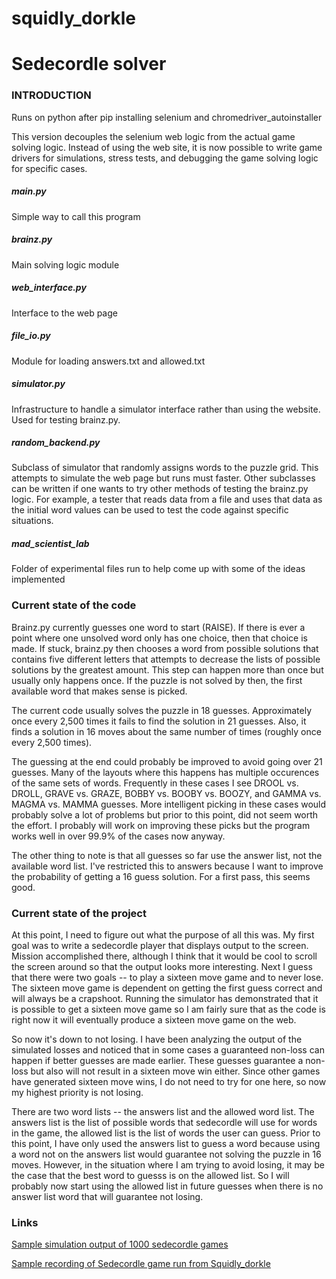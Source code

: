 # squidly_dorkle

# Sedecordle solver

### INTRODUCTION
Runs on python after pip installing selenium and chromedriver_autoinstaller

This version decouples the selenium web logic from the actual game solving
logic.  Instead of using the web site, it is now possible to write game
drivers for simulations, stress tests, and debugging the game solving
logic for specific cases.

##### main.py

Simple way to call this program

##### brainz.py

Main solving logic module

##### web_interface.py

Interface to the web page

##### file_io.py

Module for loading answers.txt and allowed.txt

##### simulator.py

Infrastructure to handle a simulator interface rather than using the website.  Used for testing brainz.py.

##### random_backend.py

Subclass of simulator that randomly assigns words to the puzzle grid.  This attempts to simulate the web page but runs must faster.  Other subclasses can be written if one wants to try other methods of testing the brainz.py logic.  For example, a tester that reads data from a file and uses that data as the initial word values can be used to test the code against specific situations.

##### mad_scientist_lab

Folder of experimental files run to help come up with some of the ideas
implemented

### Current state of the code

Brainz.py currently guesses one word to start (RAISE).  If there is ever a point where one unsolved word only has one choice, then that choice is made.  If stuck, brainz.py then chooses a word from possible solutions that contains five different letters that attempts to decrease the lists of possible solutions by the greatest amount.  This step can happen more than once but usually only happens once.  If the puzzle is not solved by then, the first available word that makes sense is picked.

The current code usually solves the puzzle in 18 guesses.  Approximately once every 2,500 times it fails to find the solution in 21 guesses.  Also, it finds a solution in 16 moves about the same number of times (roughly once every 2,500 times).

The guessing at the end could probably be improved to avoid going over 21 guesses.  Many of the layouts where this happens has multiple occurences of the same sets of words.  Frequently in these cases I see DROOL vs. DROLL, GRAVE vs. GRAZE, BOBBY vs. BOOBY vs. BOOZY, and GAMMA vs. MAGMA vs. MAMMA guesses.  More intelligent picking in these cases would probably solve a lot of problems but prior to this point, did not seem worth the effort.  I probably will work on improving these picks but the program works well in over 99.9% of the cases now anyway.

The other thing to note is that all guesses so far use the answer list, not the available word list.  I've restricted this to answers because I want to improve the probability of getting a 16 guess solution.  For a first pass, this seems good.

### Current state of the project

At this point, I need to figure out what the purpose of all this was.  My first goal was to write a sedecordle player that displays output to the screen.  Mission accomplished there, although I think that it would be cool to scroll the screen around so that the output looks more interesting.  Next I guess that there were two goals -- to play a sixteen move game and to never lose.  The sixteen move game is dependent on getting the first guess correct and will always be a crapshoot.  Running the simulator has demonstrated that it is possible to get a sixteen move game so I am fairly sure that as the code is right now it will eventually produce a sixteen move game on the web.

So now it's down to not losing.  I have been analyzing the output of the simulated losses and noticed that in some cases a guaranteed non-loss can happen if better guesses are made earlier.  These guesses guarantee a non-loss but also will not result in a sixteen move win either.  Since other games have generated sixteen move wins, I do not need to try for one here, so now my highest priority is not losing.

There are two word lists -- the answers list and the allowed word list.  The answers list is the list of possible words that sedecordle will use for words in the game, the allowed list is the list of words the user can guess.  Prior to this point, I have only used the answers list to guess a word because using a word not on the answers list would guarantee not solving the puzzle in 16 moves.  However, in the situation where I am trying to avoid losing, it may be the case that the best word to guesss is on the allowed list.  So I will probably now start using the allowed list in future guesses when there is no answer list word that will guarantee not losing.

### Links

[Sample simulation output of 1000 sedecordle games](http://www.warrensusui.com/toybox/squidly_dorkle/squidy_out1.txt)

[Sample recording of Sedecordle game run from Squidly_dorkle](http://www.warrensusui.com/toybox/squidly_dorkle/Squidly_dorkle_example1.mp4)


